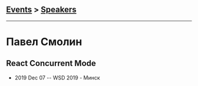 ## [Events](../README.md) > [Speakers](../speakers.md)
---

# Павел Смолин

## React Concurrent Mode
- 2019 Dec 07 -- WSD 2019 - Минск    
